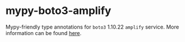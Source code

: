 # mypy-boto3-amplify

Mypy-friendly type annotations for `boto3` 1.10.22 `amplify` service.
More information can be found [here](https://github.com/vemel/mypy_boto3).